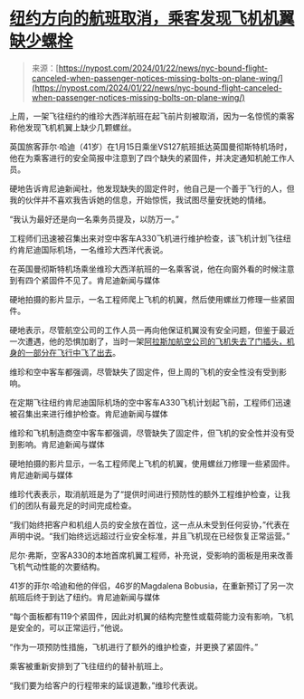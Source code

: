<!--yml

分类：未分类

日期：2024-05-27 15:00:56

-->

# [纽约方向的航班取消，乘客发现飞机机翼缺少螺栓](https://nypost.com/2024/01/22/news/nyc-bound-flight-canceled-when-passenger-notices-missing-bolts-on-plane-wing/)

> 来源：[https://nypost.com/2024/01/22/news/nyc-bound-flight-canceled-when-passenger-notices-missing-bolts-on-plane-wing/](https://nypost.com/2024/01/22/news/nyc-bound-flight-canceled-when-passenger-notices-missing-bolts-on-plane-wing/)

上周，一架飞往纽约的维珍大西洋航班在起飞前片刻被取消，因为一名惊慌的乘客称他发现飞机机翼上缺少几颗螺丝。

英国旅客菲尔·哈迪（41岁）在1月15日乘坐VS127航班抵达英国曼彻斯特机场时，他在为乘客进行的安全简报中注意到了四个缺失的紧固件，并决定通知机舱工作人员。

硬地告诉肯尼迪新闻社，他发现缺失的固定件时，他自己是一个善于飞行的人，但我的伙伴并不喜欢我告诉她的信息，开始惊慌，我试图尽量安抚她的情绪。

“我认为最好还是向一名乘务员提及，以防万一。”

工程师们迅速被召集出来对空中客车A330飞机进行维护检查，该飞机计划飞往纽约肯尼迪国际机场，一名维珍大西洋代表说。

在英国曼彻斯特机场乘坐维珍大西洋航班的一名乘客说，他在向窗外看的时候注意到有四个紧固件不见了。肯尼迪新闻与媒体

硬地拍摄的影片显示，一名工程师爬上飞机的机翼，然后使用螺丝刀修理一些紧固件。

硬地表示，尽管航空公司的工作人员一再向他保证机翼没有安全问题，但鉴于最近一次遭遇，他的恐惧加剧了，当时一架[阿拉斯加航空公司的飞机失去了门插头，机身的一部分在飞行中飞了出去](https://nypost.com/2024/01/08/news/passengers-recount-fearing-for-lives-on-alaska-airlines-flight/)。

维珍和空中客车都强调，尽管缺失了固定件，但上周的飞机的安全性没有受到影响。

在定期飞往纽约肯尼迪国际机场的空中客车A330飞机计划起飞前，工程师们迅速被召集出来进行维护检查。肯尼迪新闻与媒体

维珍和飞机制造商空中客车都强调，尽管缺失了固定件，但飞机的安全性并没有受到影响。肯尼迪新闻与媒体

硬地拍摄的影片显示，一名工程师爬上飞机的机翼，使用螺丝刀修理一些紧固件。肯尼迪新闻与媒体

维珍代表表示，取消航班是为了“提供时间进行预防性的额外工程维护检查，让我们的团队有最充足的时间完成检查。

“我们始终把客户和机组人员的安全放在首位，这一点从未受到任何妥协，”代表在声明中说。“我们始终远远超过行业安全标准，并且飞机现在已经恢复正常运营。”

尼尔·弗斯，空客A330的本地首席机翼工程师，补充说，受影响的面板是用来改善飞机气动性能的次要结构。

41岁的菲尔·哈迪和他的伴侣，46岁的Magdalena Bobusia，在重新预订了另一次航班后终于到达了纽约。肯尼迪新闻与媒体

“每个面板都有119个紧固件，因此对机翼的结构完整性或载荷能力没有影响，飞机是安全的，可以正常运行，”他说。

“作为一项预防性措施，飞机进行了额外的维护检查，并更换了紧固件。”

乘客被重新安排到了飞往纽约的替补航班上。

“我们要为给客户的行程带来的延误道歉，”维珍代表说。
